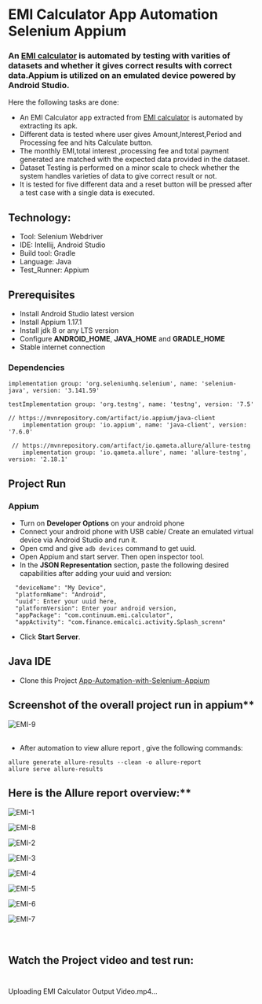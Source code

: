 # EMI Calculator App Automation Selenium Appium

### An [EMI calculator](https://play.google.com/store/apps/details?id=com.continuum.emi.calculator) is automated by testing with varities of datasets and whether it gives correct results with correct data.Appium is utilized on an emulated device powered by Android Studio.

Here the following tasks are done:
- An EMI Calculator app extracted from [EMI calculator](https://play.google.com/store/apps/details?id=com.continuum.emi.calculator) is automated by extracting its apk.
- Different data is tested where user gives Amount,Interest,Period and Processing fee and hits Calculate button.
- The monthly EMI,total interest ,processing fee and total payment generated are matched with the expected data provided in the dataset.
- Dataset Testing is performed on a minor scale to check whether the system handles varieties of data to give correct result or not.
- It is tested for five different data and a reset button will be pressed after a test case with a single data is executed.

## Technology: </br>
- Tool: Selenium Webdriver
- IDE: Intellij, Android Studio
- Build tool: Gradle
- Language: Java
- Test_Runner: Appium

## Prerequisites</br>
- Install Android Studio latest version
- Install Appium 1.17.1
- Install jdk 8 or any LTS version
- Configure **ANDROID_HOME**, **JAVA_HOME** and **GRADLE_HOME**
- Stable internet connection

### Dependencies
```   
implementation group: 'org.seleniumhq.selenium', name: 'selenium-java', version: '3.141.59'
```
```   
testImplementation group: 'org.testng', name: 'testng', version: '7.5'
```
```   
// https://mvnrepository.com/artifact/io.appium/java-client
    implementation group: 'io.appium', name: 'java-client', version: '7.6.0'
```
```   
 // https://mvnrepository.com/artifact/io.qameta.allure/allure-testng
    implementation group: 'io.qameta.allure', name: 'allure-testng', version: '2.18.1'
```

## Project Run

### Appium
- Turn on **Developer Options** on your android phone
- Connect your android phone with USB cable/ Create an emulated virtual device via Android Studio and run it.
- Open cmd and give ```adb devices``` command to get uuid.
- Open Appium and start server. Then open inspector tool.
- In the **JSON Representation** section, paste the following desired capabilities after adding your uuid and version:
```
  "deviceName": "My Device",
  "platformName": "Android",
  "uuid": Enter your uuid here,
  "platformVersion": Enter your android version,
  "appPackage": "com.continuum.emi.calculator",
  "appActivity": "com.finance.emicalci.activity.Splash_screnn"
```
- Click **Start Server**.

## Java IDE
- Clone this Project [App-Automation-with-Selenium-Appium](https://github.com/ahnafahmad/App-Automation-Selenium-Appium.git)

## Screenshot of the overall project run in appium**

 ![EMI-9](https://user-images.githubusercontent.com/58990500/202900631-07fc758d-70c8-443d-aef5-03fa11e2b09b.PNG)<br><br>

- After automation to view allure report , give the following commands:
 ```
allure generate allure-results --clean -o allure-report
allure serve allure-results
 ```
 
## Here is the Allure report overview:**

![EMI-1](https://user-images.githubusercontent.com/58990500/202900666-176ae918-dd63-4dce-ba41-cdb7a6773a1b.PNG)


![EMI-8](https://user-images.githubusercontent.com/58990500/202900686-129fae2a-a47a-4bb1-8bb8-576e75e3ef39.PNG)


![EMI-2](https://user-images.githubusercontent.com/58990500/202900691-2231d067-4aec-401f-aa77-7ce19bb3a725.PNG)


![EMI-3](https://user-images.githubusercontent.com/58990500/202900697-ec4ad9cd-cd1f-4fae-be21-864f87300b0f.PNG)


![EMI-4](https://user-images.githubusercontent.com/58990500/202900700-b9c46b37-639e-4c7f-994c-ae92d84fb77d.PNG)


![EMI-5](https://user-images.githubusercontent.com/58990500/202900702-283ef8c9-86b8-4c68-a301-ca00b05d0f29.PNG)


![EMI-6](https://user-images.githubusercontent.com/58990500/202900709-40db7de0-0a5c-4415-b1c4-a35b2d095f57.PNG)


![EMI-7](https://user-images.githubusercontent.com/58990500/202900714-a7c93267-1114-414e-ad4b-6e01cb7f22d9.PNG)<br><br><br>


## Watch the Project video and test run:<br><br>


Uploading EMI Calculator Output Video.mp4…


